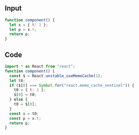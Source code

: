
## Input

```javascript
function component() {
  let x = { t: 1 };
  let p = x.t;
  return p;
}

```

## Code

```javascript
import * as React from "react";
function component() {
  const $ = React.unstable_useMemoCache(1);
  let t0;
  if ($[0] === Symbol.for("react.memo_cache_sentinel")) {
    t0 = { t: 1 };
    $[0] = t0;
  } else {
    t0 = $[0];
  }
  const x = t0;
  const p = x.t;
  return p;
}

```
      